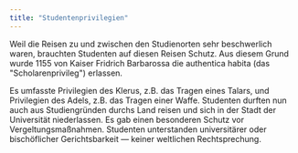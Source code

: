 ```yaml
---
title: "Studentenprivilegien"
---
```


Weil die Reisen zu und zwischen den Studienorten sehr beschwerlich waren, brauchten Studenten auf diesen Reisen Schutz. Aus diesem Grund wurde 1155 von Kaiser Fridrich Barbarossa die authentica habita (das "Scholarenprivileg") erlassen.

Es umfasste Privilegien des Klerus, z.B. das Tragen eines Talars, und Privilegien des Adels, z.B. das Tragen einer Waffe. Studenten durften nun auch aus Studiengründen durchs Land reisen und sich in der Stadt der Universität niederlassen. Es gab einen besonderen Schutz vor Vergeltungsmaßnahmen. Studenten unterstanden universitärer oder bischöflicher Gerichtsbarkeit — keiner weltlichen Rechtsprechung.